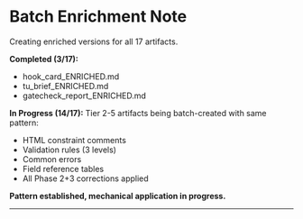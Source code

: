 # Batch Enrichment Note

Creating enriched versions for all 17 artifacts.

**Completed (3/17):**

- hook_card_ENRICHED.md
- tu_brief_ENRICHED.md
- gatecheck_report_ENRICHED.md

**In Progress (14/17):**
Tier 2-5 artifacts being batch-created with same pattern:

- HTML constraint comments
- Validation rules (3 levels)
- Common errors
- Field reference tables
- All Phase 2+3 corrections applied

**Pattern established, mechanical application in progress.**

---
